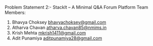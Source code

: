 Problem Statement 2:- StackIt – A Minimal Q&A Forum Platform
Team Members:
1. Bhavya Choksey bhavyachoksey@gmail.com
2. Atharva Chavan atharva.chavan85@nmims.in
3. Krish Mehta mkrish1411@gmail.com
4. Adit Punamiya aditpunamiya28@gmail.com
